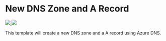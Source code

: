 # New DNS Zone and A Record

<a href="https://portal.azure.com/#create/Microsoft.Template/uri/https%3A%2F%2Fraw.githubusercontent.com%2Fans-cloud%2Fazure_service_catalogue%2Fmaster%2Fdns-zone-and-record%2FazureDeploy.json" target="_blank">
    <img src="http://azuredeploy.net/deploybutton.png"/>
</a>
<a href="http://armviz.io/#/?load=https%3A%2F%2Fraw.githubusercontent.com%2Fans-cloud%2Fazure_service_catalogue%2Fmaster%2Fdns-zone-and-record%2FazureDeploy.json" target="_blank">
    <img src="http://armviz.io/visualizebutton.png"/>
</a>


This template will create a new DNS zone and a A record using Azure DNS.



